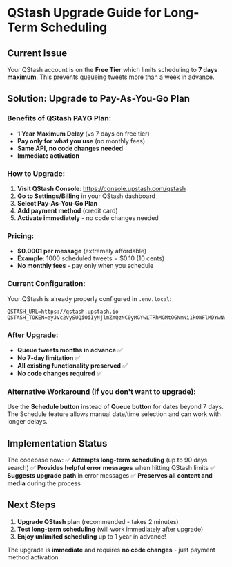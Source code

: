 # QStash Upgrade Guide for Long-Term Scheduling

## Current Issue
Your QStash account is on the **Free Tier** which limits scheduling to **7 days maximum**. This prevents queueing tweets more than a week in advance.

## Solution: Upgrade to Pay-As-You-Go Plan

### Benefits of QStash PAYG Plan:
- **1 Year Maximum Delay** (vs 7 days on free tier)
- **Pay only for what you use** (no monthly fees)
- **Same API, no code changes needed**
- **Immediate activation**

### How to Upgrade:

1. **Visit QStash Console**: https://console.upstash.com/qstash
2. **Go to Settings/Billing** in your QStash dashboard
3. **Select Pay-As-You-Go Plan**
4. **Add payment method** (credit card)
5. **Activate immediately** - no code changes needed

### Pricing:
- **$0.0001 per message** (extremely affordable)
- **Example**: 1000 scheduled tweets = $0.10 (10 cents)
- **No monthly fees** - pay only when you schedule

### Current Configuration:
Your QStash is already properly configured in `.env.local`:
```
QSTASH_URL=https://qstash.upstash.io
QSTASH_TOKEN=eyJVc2VySUQiOiIyNjlmZmQzNC0yMGYwLTRhMGMtOGNmNi1kOWFlMDYwNWY2M2MiLCJQYXNzd29yZCI6IjBkNDVjMTUwODVmNjRhYTk4YmE1Y2E3YTYwYzlhY2JjIn0=
```

### After Upgrade:
- **Queue tweets months in advance** ✅
- **No 7-day limitation** ✅  
- **All existing functionality preserved** ✅
- **No code changes required** ✅

### Alternative Workaround (if you don't want to upgrade):
Use the **Schedule button** instead of **Queue button** for dates beyond 7 days. The Schedule feature allows manual date/time selection and can work with longer delays.

## Implementation Status

The codebase now:
✅ **Attempts long-term scheduling** (up to 90 days search)
✅ **Provides helpful error messages** when hitting QStash limits
✅ **Suggests upgrade path** in error messages
✅ **Preserves all content and media** during the process

## Next Steps

1. **Upgrade QStash plan** (recommended - takes 2 minutes)
2. **Test long-term scheduling** (will work immediately after upgrade)
3. **Enjoy unlimited scheduling** up to 1 year in advance!

The upgrade is **immediate** and requires **no code changes** - just payment method activation.
